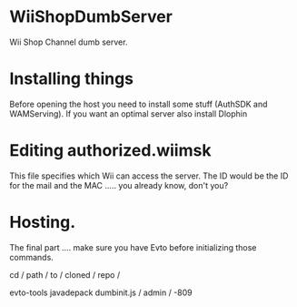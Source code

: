 # WiiShopDumbServer
Wii Shop Channel dumb server.


# Installing things

Before opening the host you need to install some stuff (AuthSDK and WAMServing). If you want an optimal server also install Dlophin


# Editing authorized.wiimsk

This file specifies which Wii can access the server. The ID would be the ID for the mail and the MAC ..... you already know, don't you?



# Hosting.

The final part .... make sure you have Evto before initializing those commands.



cd / path / to / cloned / repo /

evto-tools javadepack dumbinit.js / admin / -809

